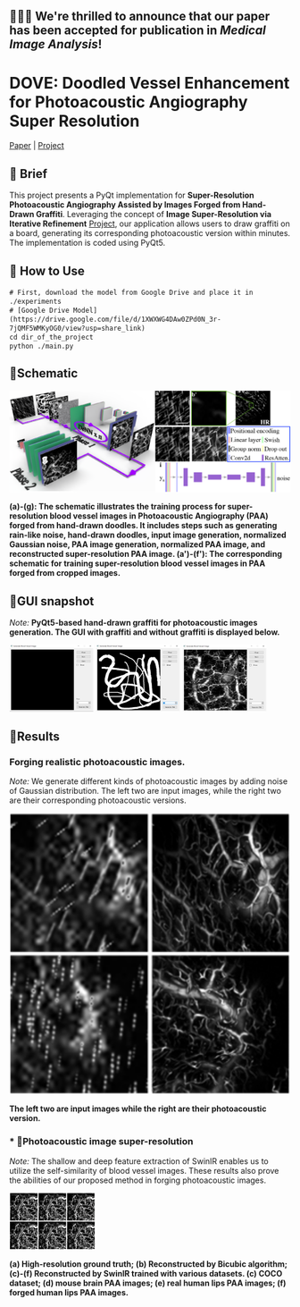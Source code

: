 ## 🚀🚀🚀 We're thrilled to announce that our paper has been accepted for publication in *Medical Image Analysis*!
# DOVE: Doodled Vessel Enhancement for Photoacoustic Angiography Super Resolution


[Paper](https://www.sciencedirect.com/science/article/abs/pii/S1361841524000318) | [Project](https://github.com/yuanzhengthu/handDrawnPAAImages)

## 🚀 Brief
This project presents a PyQt implementation for **Super-Resolution Photoacoustic Angiography Assisted by Images Forged from Hand-Drawn Graffiti**. 
Leveraging the concept of **Image Super-Resolution via Iterative Refinement** [Project](https://iterative-refinement.github.io/), 
our application allows users to draw graffiti on a board, generating its corresponding photoacoustic version within minutes. 
The implementation is coded using PyQt5.

## 🚀 How to Use


```
# First, download the model from Google Drive and place it in ./experiments
# [Google Drive Model](https://drive.google.com/file/d/1XWXWG4DAw0ZPd0N_3r-7jQMF5WMKyOG0/view?usp=share_link)
cd dir_of_the_project
python ./main.py

```
## 🚀Schematic
<img src="./readme/fig000.png" alt="show" style="zoom:50%;" /> 

**(a)-(g): The schematic illustrates the training process for super-resolution blood vessel images in Photoacoustic Angiography (PAA) forged from hand-drawn doodles. It includes steps such as generating rain-like noise, hand-drawn doodles, input image generation, normalized Gaussian noise, PAA image generation, normalized PAA image, and reconstructed super-resolution PAA image. (a')-(f'): The corresponding schematic for training super-resolution blood vessel images in PAA forged from cropped images.**

## 🚀GUI snapshot
*Note:* **PyQt5-based hand-drawn graffiti for photoacoustic images generation. The GUI with graffiti and without graffiti is displayed below.**

<img src="./readme/fig00.png" alt="show" style="zoom:50%;" /> 
<img src="./readme/fig01.png" alt="show" style="zoom:50%;" /> 
<img src="./readme/fig02.png" alt="show" style="zoom:50%;" />

## 🚀Results
### Forging realistic photoacoustic images.
*Note:* We generate different kinds of photoacoustic images by adding noise of Gaussian distribution. 
The left two are input images, while the right two are their corresponding photoacoustic versions.


<img src="./readme/fig1.png" alt="show" style="zoom:200%;" /> 

**The left two are input images while the right are their photoacoustic version.**

### * 🚀Photoacoustic image super-resolution
*Note:* The shallow and deep feature extraction of SwinIR enables us to utilize the self-similarity of blood vessel images.
These results also prove the abilities of our proposed method in forging photoacoustic images.

<img src="./readme/fig2.png" alt="show" style="zoom:51%;" /> 

**(a) High-resolution ground truth; (b) Reconstructed by Bicubic algorithm; (c)-(f) Reconstructed by SwinIR trained with various datasets. (c) COCO dataset; (d) mouse brain PAA images; (e) real human lips PAA images; (f) forged human lips PAA images.**
